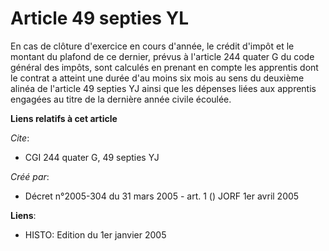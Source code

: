 # Article 49 septies YL

En cas de clôture d'exercice en cours d'année, le crédit d'impôt et le montant du plafond de ce dernier, prévus à l'article
244 quater G du code général des impôts, sont calculés en prenant en compte les apprentis dont le contrat a atteint une durée
d'au moins six mois au sens du deuxième alinéa de l'article 49 septies YJ ainsi que les dépenses liées aux apprentis engagées
au titre de la dernière année civile écoulée.

**Liens relatifs à cet article**

_Cite_:

  - CGI 244 quater G, 49 septies YJ

_Créé par_:

  - Décret n°2005-304 du 31 mars 2005 - art. 1 () JORF 1er avril 2005

**Liens**:

  - HISTO: Edition du 1er janvier 2005
